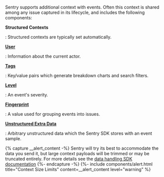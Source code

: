 Sentry supports additional context with events. Often this context is shared
among any issue captured in its lifecycle, and includes the following
components:

**Structured Contexts**

: Structured contexts are typically set automatically.

[**User**](#capturing-the-user)

: Information about the current actor.

[**Tags**](#tagging-events)

: Key/value pairs which generate breakdown charts and search filters.

[**Level**](#setting-the-level)

: An event's severity.

[**Fingerprint**](#setting-the-fingerprint)

: A value used for grouping events into issues.

[**Unstructured Extra Data**](#extra-context)

: Arbitrary unstructured data which the Sentry SDK stores with an event sample.

{% capture __alert_content -%}
Sentry will try its best to accommodate the data you send it, but large context
payloads will be trimmed or may be truncated entirely. For more details see the
[data handling SDK documentation](https://develop.sentry.dev/sdk/data-handling/)
{%- endcapture -%}
{%- include components/alert.html
  title="Context Size Limits"
  content=__alert_content
  level="warning"
%}
